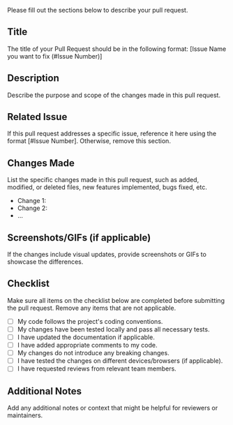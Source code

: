 Please fill out the sections below to describe your pull request.

## Title

The title of your Pull Request should be in the following format: [Issue Name you want to fix (#Issue Number)]

## Description

Describe the purpose and scope of the changes made in this pull request.

## Related Issue

If this pull request addresses a specific issue, reference it here using the format [#Issue Number]. Otherwise, remove this section.

## Changes Made

List the specific changes made in this pull request, such as added, modified, or deleted files, new features implemented, bugs fixed, etc.

- Change 1:
- Change 2:
- ...

## Screenshots/GIFs (if applicable)

If the changes include visual updates, provide screenshots or GIFs to showcase the differences.

## Checklist

Make sure all items on the checklist below are completed before submitting the pull request. Remove any items that are not applicable.

- [ ] My code follows the project's coding conventions.
- [ ] My changes have been tested locally and pass all necessary tests.
- [ ] I have updated the documentation if applicable.
- [ ] I have added appropriate comments to my code.
- [ ] My changes do not introduce any breaking changes.
- [ ] I have tested the changes on different devices/browsers (if applicable).
- [ ] I have requested reviews from relevant team members.

## Additional Notes

Add any additional notes or context that might be helpful for reviewers or maintainers.
